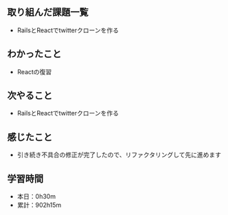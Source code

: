 ## 取り組んだ課題一覧
- RailsとReactでtwitterクローンを作る
## わかったこと
- Reactの復習
## 次やること
- RailsとReactでtwitterクローンを作る
## 感じたこと
- 引き続き不具合の修正が完了したので、リファクタリングして先に進めます
## 学習時間
- 本日：0h30m
- 累計：902h15m
